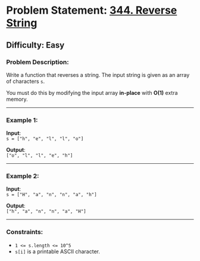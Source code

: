 # Problem Statement: [344. Reverse String](https://leetcode.com/problems/reverse-string/description/)

## Difficulty: Easy

### Problem Description:

Write a function that reverses a string. The input string is given as an array of characters `s`.

You must do this by modifying the input array **in-place** with **O(1)** extra memory.

---

### Example 1:

**Input**:  
`s = ["h", "e", "l", "l", "o"]`

**Output**:  
`["o", "l", "l", "e", "h"]`

---

### Example 2:

**Input**:  
`s = ["H", "a", "n", "n", "a", "h"]`

**Output**:  
`["h", "a", "n", "n", "a", "H"]`

---

### Constraints:

- `1 <= s.length <= 10^5`
- `s[i]` is a printable ASCII character.
